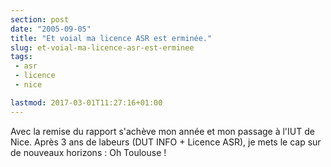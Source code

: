 ```yaml
---
section: post
date: "2005-09-05"
title: "Et voial ma licence ASR est erminée."
slug: et-voial-ma-licence-asr-est-erminee
tags:
 - asr
 - licence
 - nice

lastmod: 2017-03-01T11:27:16+01:00
---
```


Avec la remise du rapport s'achève mon année et mon passage à l'IUT de Nice. Après 3 ans de labeurs (DUT INFO + Licence ASR), je mets le cap sur de nouveaux horizons : Oh Toulouse !
